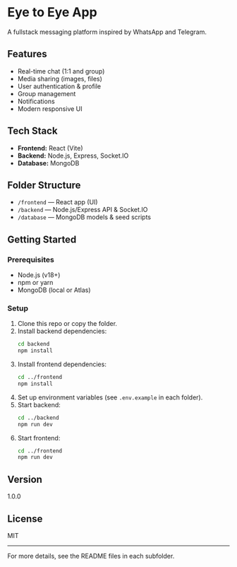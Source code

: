 # Eye to Eye App

A fullstack messaging platform inspired by WhatsApp and Telegram.

## Features
- Real-time chat (1:1 and group)
- Media sharing (images, files)
- User authentication & profile
- Group management
- Notifications
- Modern responsive UI

## Tech Stack
- **Frontend:** React (Vite)
- **Backend:** Node.js, Express, Socket.IO
- **Database:** MongoDB

## Folder Structure
- `/frontend` — React app (UI)
- `/backend` — Node.js/Express API & Socket.IO
- `/database` — MongoDB models & seed scripts

## Getting Started

### Prerequisites
- Node.js (v18+)
- npm or yarn
- MongoDB (local or Atlas)

### Setup
1. Clone this repo or copy the folder.
2. Install backend dependencies:
   ```sh
   cd backend
   npm install
   ```
3. Install frontend dependencies:
   ```sh
   cd ../frontend
   npm install
   ```
4. Set up environment variables (see `.env.example` in each folder).
5. Start backend:
   ```sh
   cd ../backend
   npm run dev
   ```
6. Start frontend:
   ```sh
   cd ../frontend
   npm run dev
   ```

## Version
1.0.0

## License
MIT

---

For more details, see the README files in each subfolder.